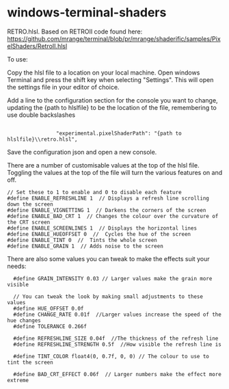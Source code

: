 # windows-terminal-shaders

RETRO.hlsl.  Based on RETROII code found here:
https://github.com/mrange/terminal/blob/pr/mrange/shaderific/samples/PixelShaders/RetroII.hlsl

To use:

Copy the hlsl file to a location on your local machine.  Open windows Terminal and press the shift key when selecting "Settings".  This will open the settings file in your editor of choice.  

Add a line to the configuration section for the console you want to change, updating the {path to hlslfile} to be the location of the file, remembering to use double backslashes

<code>
                "experimental.pixelShaderPath": "{path to hlslfile}\\retro.hlsl",
</code>

Save the configuration json and open a new console.


There are a number of customisable values at the top of the hlsl file.  Toggling the values at the top of the file will turn the various features on and off.

```
// Set these to 1 to enable and 0 to disable each feature  
#define ENABLE_REFRESHLINE 1  // Displays a refresh line scrolling down the screen  
#define ENABLE_VIGNETTING 1  // Darkens the corners of the screen  
#define ENABLE_BAD_CRT 1  // Changes the colour over the curvature of the CRT screen  
#define ENABLE_SCREENLINES 1  // Displays the horizontal lines  
#define ENABLE_HUEOFFSET 0  //  Cycles the hue of the screen  
#define ENABLE_TINT 0  //  Tints the whole screen   
#define ENABLE_GRAIN 1  // Adds noise to the screen
```

There are also some values you can tweak to make the effects suit your needs:
```
  #define GRAIN_INTENSITY 0.03 // Larger values make the grain more visible

  // You can tweak the look by making small adjustments to these values
  #define HUE_OFFSET 0.0f
  #define CHANGE_RATE 0.01f  //Larger values increase the speed of the hue changes
  #define TOLERANCE 0.266f

  #define REFRESHLINE_SIZE 0.04f  //The thickness of the refresh line
  #define REFRESHLINE_STRENGTH 0.5f  //How visible the refresh line is

  #define TINT_COLOR float4(0, 0.7f, 0, 0) // The colour to use to tint the screen

  #define BAD_CRT_EFFECT 0.06f  // Larger numbers make the effect more extreme
```
